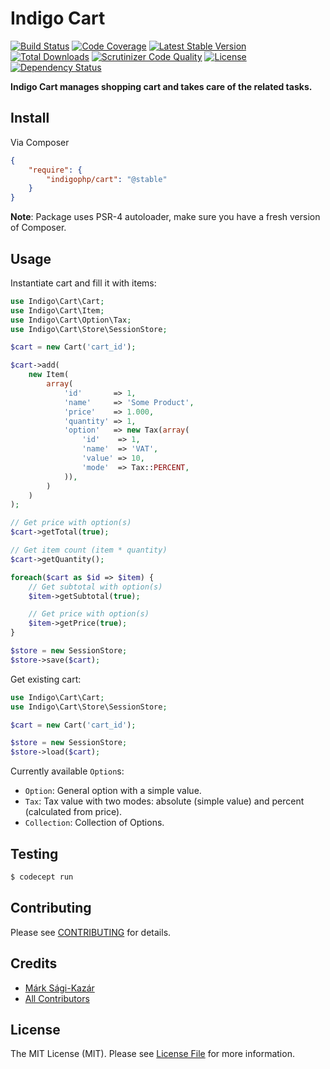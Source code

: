 # Indigo Cart

[![Build Status](https://travis-ci.org/indigophp/cart.svg?branch=develop)](https://travis-ci.org/indigophp/cart)
[![Code Coverage](https://scrutinizer-ci.com/g/indigophp/cart/badges/coverage.png?s=08dc6c57aba0eb1fe81802736abc1d28e3730395)](https://scrutinizer-ci.com/g/indigophp/cart/)
[![Latest Stable Version](https://poser.pugx.org/indigophp/cart/v/stable.png)](https://packagist.org/packages/indigophp/cart)
[![Total Downloads](https://poser.pugx.org/indigophp/cart/downloads.png)](https://packagist.org/packages/indigophp/cart)
[![Scrutinizer Code Quality](https://scrutinizer-ci.com/g/indigophp/cart/badges/quality-score.png?s=8db49a4f6804240a1add0ac9400b621c1735a656)](https://scrutinizer-ci.com/g/indigophp/cart/)
[![License](https://poser.pugx.org/indigophp/cart/license.png)](https://packagist.org/packages/indigophp/cart)
[![Dependency Status](https://www.versioneye.com/user/projects/53c95da0c2756785da000026/badge.svg?style=flat)](https://www.versioneye.com/user/projects/53c95da0c2756785da000026)

**Indigo Cart manages shopping cart and takes care of the related tasks.**


## Install

Via Composer

``` json
{
    "require": {
        "indigophp/cart": "@stable"
    }
}
```

**Note**: Package uses PSR-4 autoloader, make sure you have a fresh version of Composer.


## Usage

Instantiate cart and fill it with items:

``` php
use Indigo\Cart\Cart;
use Indigo\Cart\Item;
use Indigo\Cart\Option\Tax;
use Indigo\Cart\Store\SessionStore;

$cart = new Cart('cart_id');

$cart->add(
    new Item(
        array(
            'id'       => 1,
            'name'     => 'Some Product',
            'price'    => 1.000,
            'quantity' => 1,
            'option'   => new Tax(array(
                'id'    => 1,
                'name'  => 'VAT',
                'value' => 10,
                'mode'  => Tax::PERCENT,
            )),
        )
    )
);

// Get price with option(s)
$cart->getTotal(true);

// Get item count (item * quantity)
$cart->getQuantity();

foreach($cart as $id => $item) {
    // Get subtotal with option(s)
    $item->getSubtotal(true);

    // Get price with option(s)
    $item->getPrice(true);
}

$store = new SessionStore;
$store->save($cart);
```

Get existing cart:

``` php
use Indigo\Cart\Cart;
use Indigo\Cart\Store\SessionStore;

$cart = new Cart('cart_id');

$store = new SessionStore;
$store->load($cart);
```

Currently available `Option`s:
* `Option`: General option with a simple value.
* `Tax`: Tax value with two modes: absolute (simple value) and percent (calculated from price).
* `Collection`: Collection of Options.


## Testing

``` bash
$ codecept run
```


## Contributing

Please see [CONTRIBUTING](https://github.com/indigophp/cart/blob/develop/CONTRIBUTING.md) for details.


## Credits

- [Márk Sági-Kazár](https://github.com/sagikazarmark)
- [All Contributors](https://github.com/indigophp/cart/contributors)


## License

The MIT License (MIT). Please see [License File](https://github.com/indigophp/cart/blob/develop/LICENSE) for more information.
